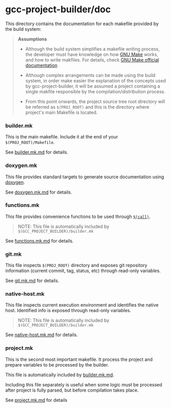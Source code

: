 # gcc-project-builder/doc

This directory contains the documentation for each makefile provided by the build system:

> **Assumptions**
>
> * Although the build system simplifies a makefile writing process, the developer must have knowledge on how [GNU Make](https://www.gnu.org/software/make/) works, and how to write makfiles. For details, check [GNU Make official documentation](https://www.gnu.org/software/make/manual/make.html)
>
> * Although complex arrangements can be made using the build system, in order make easier the explanation of the concepts used by gcc-project-builder, it will be assumed a project containing a single makfile responsible by the compilation/distribution process.
>
> * From this point onwards, the project source tree root directory will be referred as `$(PROJ_ROOT)` and this is the directory where project's main Makefile is located.

### builder.mk

This is the main makefile. Include it at the end of your `$(PROJ_ROOT)/Makefile`.

See [builder.mk.md](builder.mk.md) for details.

### doxygen.mk

This file provides standard targets to generate source documentation using [doxygen](https://www.doxygen.nl/index.html).

See [doxygen.mk.md](doxygen.mk.md) for details.

### functions.mk

This file provides convenience functions to be used through [`$(call)`](https://www.gnu.org/software/make/manual/make.html#Call-Function).

> NOTE: This file is automatically included by `$(GCC_PROJECT_BUILDER)/builder.mk`

See [functions.mk.md](functions.mk.md) for details.

### git.mk

This file inspects `$(PROJ_ROOT)` directory and exposes git repository information (current commit, tag, status, etc) through read-only variables.

See [git.mk.md](git.mk.md) for details.

### native-host.mk

This file inspects current execution environment and identifies the native host. Identified info is exposed through read-only variables.

> NOTE: This file is automatically included by `$(GCC_PROJECT_BUILDER)/builder.mk`

See [native-host.mk.md](native-host.mk.md) for details.

### project.mk

This is the second most important makefile. It process the project and prepare variables to be processed by the builder.

This file is automatically included by [builder.mk.md](builder.mk.md).

Including this file separately is useful when some logic must be processed after project is fully parsed, but before compilation takes place.

See [project.mk.md](project.mk.md) for details
